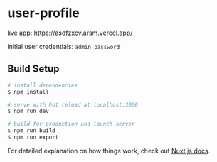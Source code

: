 # user-profile

live app:
https://asdfzxcv.arsm.vercel.app/

initial user credentials: 
`admin password`

## Build Setup

```bash
# install dependencies
$ npm install

# serve with hot reload at localhost:3000
$ npm run dev

# build for production and launch server
$ npm run build
$ npm run export
```

For detailed explanation on how things work, check out [Nuxt.js docs](https://nuxtjs.org).
